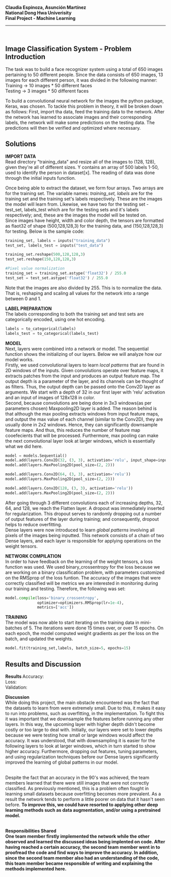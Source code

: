 <b>Claudia Espinoza, Asunción Martínez <br>
National Dong Hwa Univerisity <br>
Final Project - Machine Learning </b>

------------------------------------------------------------------------------------------------------------------------------------------
<br>

## Image Classification System - Problem Introduction 
The task was to build a face recognizer system using a total of 650 images pertaining to 50 different people. Since the data consists of 650 images, 13 images for each different person, it was divided in the following manner:  <br>
Training -> 10 images * 50 different faces <br>
Testing -> 3 images * 50 different faces <br>

To build a convolutional neural network for the images the python package, Keras, was chosen. To tackle this problem in theory, it will be broken down as follows: First, import tha data, feed the training data to the network. After the network has learned to associate images and their corresponding labels, the network will make some predictions on the testing data. The predictions will then be verified and optimized where necessary.

## Solutions
<b>IMPORT DATA</b> <br>
Read directory "training_data" and resize all of the images to (128, 128), given they're all of different sizes. Y contains an array of  500 labels 1-50, used to identify the person in dataset[x]. The reading of data was done through the initial inputs function. 

Once being able to extract the dataset, we form four arrays. Two arrays are for the training set. The variable names: <i>training_set, labels</i> are for the training set and the training set's labels respectively. These are the images the model will learn from. Likewise, we have two for the testing set - test_set, labels_test which are for the testing sets and it's labels respectively; and, these are the images the model will be tested on. <br>
Since images have height, width and color depth, the tensors are formatted as flaot32 of shape (500,128,128,3) for the training data, and (150,128,128,3) for testing. Below is the sample code: <br>

```python
training_set, labels = inputs("training_data")
test_set, labels_test = inputs("test_data")

training_set.reshape(500,128,128,3)
test_set.reshape(150,128,128,3)

#Pixel value normalization
training_set = training_set.astype('float32') / 255.0
test_set = test_set.astype('float32') / 255.0
```
Note that the images are also divided by 255. This is to normalize the data. That is, reshaping and scaling all values for the network into a range between 0 and 1.

<b>LABEL PREPARATION </b><br>
The labels corresponding to both the training set and test sets are categorically encoded, using one hot encoding. 
```python
labels = to_categorical(labels)
labels_test = to_categorical(labels_test)
```
<b>MODEL </b><br>
Next, layers were combined into a network or model. The sequential function shows the initializing of our layers. Below we will analyze how our model works. <br>
Firstly, we used convolutional layers to learn <i>local patterns</i> that are found in 2D windows of the inputs. Given convolutions operate over feature maps, it extracts patches from the input and produces an output feature map. The output depth is a parameter of the layer, and its channels can be thought of as filters. Thus, the output depth can be passed onto the Conv2D layer as arguments. We start with a depth of 32 in our first layer with 'relu' activation and an input of images of 128x128 in color. <br>
Second, because convolutions are being done in 3x3 windows(as per parameters chosen) Maxpooling2D layer is added. The reason behind is that although the max pooling extracts windows from input feature maps, and output the max value of each channel (similar to the Conv2D), they are usually done in 2x2 windows. Hence, they can significantly downsample feature maps. And thus, this reduces the number of feature map cooefecients that will be processed. Furthermore, max pooling can make the next convolutional layer look at larger windows, which is essentially what we did here. <br>
```python
model = models.Sequential()
model.add(layers.Conv2D(32, (3, 3), activation='relu', input_shape=input_shape))
model.add(layers.MaxPooling2D(pool_size=(2, 2)))

model.add(layers.Conv2D(64, (3, 3), activation='relu'))
model.add(layers.MaxPooling2D(pool_size=(2, 2)))

model.add(layers.Conv2D(128, (3, 3), activation='relu'))
model.add(layers.MaxPooling2D(pool_size=(2, 2)))
```
After going through 3 different convolutions each of increasing depths, 32, 64, and 128, we reach the Flatten layer. A dropout was immediately inserted for regularization. This dropout serves to randomly dropping out a number of output features of the layer during training; and consequently, dropout helps to reduce overfitting. <br>
Dense layers were now introduced to learn <i>global patterns</i> involving all pixels of the images being inputted. This network consists of a chain of two Dense layers, and each layer is responsible for applying operations on the weight tensors. 

<b>NETWORK COMPILATION </b><br>
In order to have feedback on the learning of the weight tensors, a loss function was used. We used binary_crossentropy for the loss because we are working on a binary classification problem, with parameters customized on the RMSprop of the loss funtion. The accuracy of the images that were correctly classified will be metrics we are interested in monitoring during our training and testing. Therefore, the following was set:
```python
model.compile(loss='binary_crossentropy',
              optimizer=optimizers.RMSprop(lr=1e-4),
              metrics=['acc'])
```
<b>TRAINING </b><br>
The model was now able to start iterating on the training data in mini-batches of 5. The iterations were done 15 times over, or over 15 epochs. On each epoch, the model computed weight gradients as per the loss on the batch, and updated the weights.
```python
model.fit(training_set,labels, batch_size=5, epochs=15)
```
## Results and Discussion
<b>Results </b>
Accuracy: <br>
Loss: <br>
Validation: <br>

<b>Discussion </b><br>
While doing this project, the main obstacle encountered was the fact that the datasets to learn from were extremely small. Due to this, it makes it easy to run into problems, such as overfitting, in the implementation. To fight this it was important that we downsample the features before running any other layers. In this way, the upcoming layer with higher depth didn't become costly or too large to deal with. Initially, our layers were set to lower depths because we were testing how small or large windows would affect the accuracy. It was understood, that with downsampling it is easier for the following layers to look at larger windows, which in turn started to show higher accuracy. Furthermore, dropping out features, tuning parameters, and using regularization techniques before our Dense layers significantly improved the learning of global patterns in our model. <br><br>

Despite the fact that an accuracy in the 90's was achieved, the team members learned that there were still images that were not correctly classified. As previously mentioned, this is a problem often fought in learning small datasets because overfitting becomes more prevalent. As a result the network tends to perform a little poorer on data that it hasn't seen before. <b>To improve this<b>, we could have resorted to applying other deep learning methods such as data augmentation, and/or using a pretrained model. <br><br>
  
<b>Responsibilities Shared </b><br>
One team member firstly implemented the network while the other observed and learned the discussed ideas being implented on code. After having reached a certain accuracy, the second team member went in to proofread the code and find ways to improve the accuracy. In addition, since the second team member also had an understanding of the code, this team member became responsible of writing and explaining the methods implemented here. 
